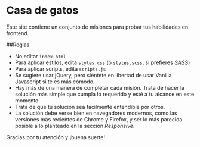 # Casa de gatos

Este site contiene un conjunto de misiones para probar tus habilidades en frontend.

##Reglas

- No editar `index.html`
- Para aplicar estilos, edita `styles.css` (ó `styles.scss`, si prefieres _SASS_)
- Para aplicar scripts, edita `scripts.js`
- Se sugiere usar jQuery, pero siéntete en libertad de usar Vanilla Javascript si te es más cómodo.
- Hay más de una manera de completar cada misión. Trata de hacer la solución más simple que cumpla lo requerido y esté a tu alcance en este momento.
- Trata de que tu solución sea fácilmente entendible por otros.
- La solución debe verse bien en navegadores modernos, como las versiones más recientes de Chrome y Firefox, y ser lo más parecida posible a lo planteado en la sección _Responsive_.

Gracias por tu atención y ¡buena suerte!
